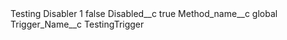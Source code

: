 <?xml version="1.0" encoding="UTF-8"?>
<CustomMetadata xmlns="http://soap.sforce.com/2006/04/metadata" xmlns:xsi="http://www.w3.org/2001/XMLSchema-instance" xmlns:xsd="http://www.w3.org/2001/XMLSchema">
    <label>Testing Disabler 1</label>
    <protected>false</protected>
    <values>
        <field>Disabled__c</field>
        <value xsi:type="xsd:boolean">true</value>
    </values>
    <values>
        <field>Method_name__c</field>
        <value xsi:type="xsd:string">global</value>
    </values>
    <values>
        <field>Trigger_Name__c</field>
        <value xsi:type="xsd:string">TestingTrigger</value>
    </values>
</CustomMetadata>
